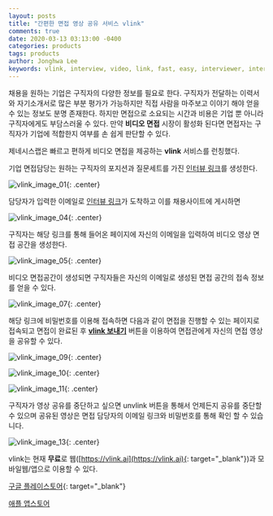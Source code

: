 ```yaml
---
layout: posts
title: "간편한 면접 영상 공유 서비스 vlink"
comments: true
date: 2020-03-13 03:13:00 -0400
categories: products
tags: products
author: Jonghwa Lee
keywords: vlink, interview, video, link, fast, easy, interviewer, interviewee, genesislab, 브이링크, 비디오, 링크, 면접, 빠르고, 간편한, 면접자, 구직자, 제네시스랩
---
```

채용을 원하는 기업은 구직자의 다양한 정보를 필요로 한다. 구직자가 전달하는 이력서와 자기소개서로 많은 부분 평가가 가능하지만 직접 사람을 마주보고 이야기 해야 얻을 수 있는 정보도 분명 존재한다. 하지만 면접으로 소요되는 시간과 비용은 기업 뿐 아니라 구직자에게도 부담스러울 수 있다. 만약 <b>비디오 면접</b> 시장이 활성화 된다면 면접자는 구직자가 기업에 적합한지 여부를 손 쉽게 판단할 수 있다. 

제네시스랩은 빠르고 편하게 비디오 면접을 제공하는 <b>vlink</b> 서비스를 런칭했다.

기업 면접담당는 원하는 구직자의 포지션과 질문세트를 가진 <u>인터뷰 링크</u>를 생성한다.

![vlink_image_01](/assets/images/vlink/vlink_image_01.png){: .center}

담당자가 입력한 이메일로 <u>인터뷰 링크</u>가 도착하고 이를 채용사이트에 게시하면

![vlink_image_04](/assets/images/vlink/vlink_image_04.png){: .center}

구직자는 해당 링크를 통해 들어온 페이지에 자신의 이메일을 입력하여 비디오 영상 면접 공간을 생성한다.

![vlink_image_05](/assets/images/vlink/vlink_image_05.png){: .center}

비디오 면접공간이 생성되면 구직자들은 자신의 이메일로 생성된 면접 공간의 접속 정보를 얻을 수 있다.

![vlink_image_07](/assets/images/vlink/vlink_image_07.png){: .center}

해당 링크에 비밀번호를 이용해 접속하면 다음과 같이 면접을 진행할 수 있는 페이지로 접속되고 면접이 완료된 후 <b><u>vlink 보내기</u></b> 버튼을 이용하여 면접관에게 자신의 면접 영상을 공유할 수 있다.

![vlink_image_09](/assets/images/vlink/vlink_image_09.png){: .center}

![vlink_image_10](/assets/images/vlink/vlink_image_10.png){: .center}

![vlink_image_11](/assets/images/vlink/vlink_image_11.png){: .center}

구직자가 영상 공유를 중단하고 싶으면 unvlink 버튼을 통해서 언제든지 공유를 중단할 수 있으며 공유된 영상은 면접 담당자의 이메일 링크와 비밀번호를 통해 확인 할 수 있습니다.

![vlink_image_13](/assets/images/vlink/vlink_image_13.png){: .center}

vlink는 현재 <b>무료</b>로 웹([https://vlink.ai](https://vlink.ai){: target="_blank"})과 모바일웹/앱으로 이용할 수 있다.

[구글 플레이스토어](https://play.google.com/store/apps/details?id=ai.genesislab.vlink){: target="_blank"}

[애플 앱스토어](https://apps.apple.com/us/app/vlink-answer-in-video/id1496928779)
